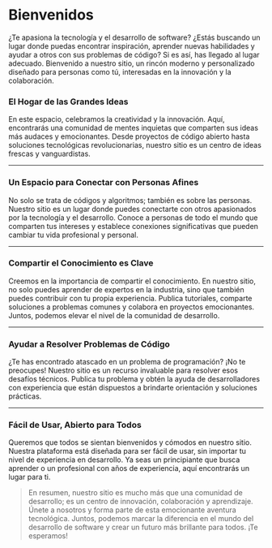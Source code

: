 # Bienvenidos

¿Te apasiona la tecnología y el desarrollo de software? ¿Estás buscando un lugar donde puedas encontrar inspiración, aprender nuevas habilidades y ayudar a otros con sus problemas de código? Si es así, has llegado al lugar adecuado. Bienvenido a nuestro sitio, un rincón moderno y personalizado diseñado para personas como tú, interesadas en la innovación y la colaboración.

### El Hogar de las Grandes Ideas

En este espacio, celebramos la creatividad y la innovación. Aquí, encontrarás una comunidad de mentes inquietas que comparten sus ideas más audaces y emocionantes. Desde proyectos de código abierto hasta soluciones tecnológicas revolucionarias, nuestro sitio es un centro de ideas frescas y vanguardistas.

---

### Un Espacio para Conectar con Personas Afines

No solo se trata de códigos y algoritmos; también es sobre las personas. Nuestro sitio es un lugar donde puedes conectarte con otros apasionados por la tecnología y el desarrollo. Conoce a personas de todo el mundo que comparten tus intereses y establece conexiones significativas que pueden cambiar tu vida profesional y personal.

---

### Compartir el Conocimiento es Clave

Creemos en la importancia de compartir el conocimiento. En nuestro sitio, no solo puedes aprender de expertos en la industria, sino que también puedes contribuir con tu propia experiencia. Publica tutoriales, comparte soluciones a problemas comunes y colabora en proyectos emocionantes. Juntos, podemos elevar el nivel de la comunidad de desarrollo.

---

### Ayudar a Resolver Problemas de Código

¿Te has encontrado atascado en un problema de programación? ¡No te preocupes! Nuestro sitio es un recurso invaluable para resolver esos desafíos técnicos. Publica tu problema y obtén la ayuda de desarrolladores con experiencia que están dispuestos a brindarte orientación y soluciones prácticas.

---

### Fácil de Usar, Abierto para Todos

Queremos que todos se sientan bienvenidos y cómodos en nuestro sitio. Nuestra plataforma está diseñada para ser fácil de usar, sin importar tu nivel de experiencia en desarrollo. Ya seas un principiante que busca aprender o un profesional con años de experiencia, aquí encontrarás un lugar para ti.

> En resumen, nuestro sitio es mucho más que una comunidad de desarrollo; es un centro de innovación, colaboración y aprendizaje. Únete a nosotros y forma parte de esta emocionante aventura tecnológica. Juntos, podemos marcar la diferencia en el mundo del desarrollo de software y crear un futuro más brillante para todos. ¡Te esperamos!

